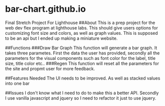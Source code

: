 # bar-chart.github.io
Final Stretch Project For Lighthouse
##About
This is a prep project for the web dev flex program at lighthouse labs. This should give users options for customizing font size and colors, as well as graph values. 
This is supposed to be an api but I ended up making a miniature website.

##Functions
###Draw Bar Graph
This function will generate a bar graph. It takes three parametes. First the data the user has provided, secondly all the parameters for the visual components such as font color for the label, title size, title color etc..
###Regen
This function will reset all the parameters for the site and propmt user for more feedback.

##Features Needed
The UI needs to be improved. As well as stacked values into one bar

##Issues
I don't know what I need to do to make this a better API. Secondly I use vanilla javascript and jquery so I need to refactor it just to use jquery.
